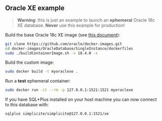 Oracle XE example
------------------

> **Warning**: this is just an example to launch an **ephemeral** Oracle 18c XE database.
> **Never** use this example for production!

Build the base Oracle 18c XE image (see [this document](https://blogs.oracle.com/oraclemagazine/deliver-oracle-database-18c-express-edition-in-containers)):

```bash
git clone https://github.com/oracle/docker-images.git
cd docker-images/OracleDatabase/SingleInstance/dockerfiles
sudo ./buildContainerImage.sh -v 18.4.0 -x
```

Build the custom image:

```bash
sudo docker build -t myoraclexe .
```

Run a **test** ephemeral container:

```bash
sudo docker run -it --rm -p 127.0.0.1:1521:1521 myoraclexe
```

If you have SQL*Plus installed on your host machine you can now connect to this database with:

```bash
sqlplus simplicite/simplicite@127.0.0.1:1521/xe
```